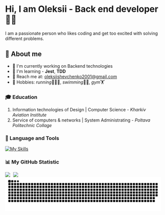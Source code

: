 # Hi, I am Oleksii - Back end developer🧑‍💻

I am a passionate person who likes coding and get too excited with solving different problems.

## 🧐 About me

- 🌱 I'm currently working on Backend technologies
- 👀 I'm learning - **Jest**, **TDD**
- 📧 Reach me at: [oleksiishevchenko2001@gmail.com](mailto:oleksiishevchenko2001@gmail.com)
- 🎒 Hobbies: *running*🏃‍♂️‍➡️, *swimming*🏊‍♂️, *gym*🏋️

### 🎓 Education

1. Information technologies of Design | Computer Science - _Kharkiv Aviation Institute_
2. Service of computers & networks | System Administrating - _Poltava Politechnic Collage_

### 🧰 Language and Tools

[![My Skills](https://skillicons.dev/icons?i=js,ts,express,nodejs,git,jest,mongodb,aws,redis,neovim,postman,notion,npm)](https://skillicons.dev)

### 📊 My GitHub Statistic

<div style="display:flex;gap:10px;">
    <img src="https://github-readme-stats-dorkits-projects.vercel.app/api?username=shevchanski&show_icons=true">
    <img style="align-self: stretch;" src="https://github-readme-stats.vercel.app/api/top-langs/?username=shevchanski&layout=compact">
</div>

<picture>
  <source media="(prefers-color-scheme: dark)" srcset="https://raw.githubusercontent.com/shevchanski/shevchanski/output/github-contribution-grid-snake-dark.svg" />
  <source media="(prefers-color-scheme: light)" srcset="https://raw.githubusercontent.com/shevchanski/shevchanski/output/github-contribution-grid-snake.svg" />
  <img alt="github-snake" src="https://raw.githubusercontent.com/shevchanski/shevchanski/output/github-contribution-grid-snake.svg" />
</picture>
